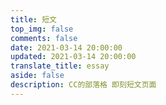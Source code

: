 ```yaml
---
title: 短文
top_img: false
comments: false
date: 2021-03-14 20:00:00
updated: 2021-03-14 20:00:00
translate_title: essay
aside: false
description: CC的部落格 即刻短文页面
---
```

<!-- 
## 哔哔 CloudBase 版本 -->
<div id="bber"></div>
<link rel="stylesheet" href="https://cdn.jsdelivr.net/gh/ccknbc-backup/cdn@master/css/bber.min.css">
<script type="text/javascript" src="https://cdn.jsdelivr.net/npm/jquery/dist/jquery.min.js" ></script>
<script src="https://cdn.jsdelivr.net/npm/vue/dist/vue.min.js" ></script>
<script type="text/javascript" src="https://cdn.jsdelivr.net/gh/TencentCloudBase/tcb-js-sdk@master/tcbjs/1.10.10/tcb.min.js" >
</script><script src="https://cdn.jsdelivr.net/gh/buddys/qq-wechat-emotion-parser@master/dist/qq-wechat-emotion-parser.min.js" 
></script>
<script async="" type="text/javascript" src="https://cdn.jsdelivr.net/gh/ccknbc-backup/cdn@master/js/bber.min.js" ></script>
<script>
const app = tcb.init({
  env: 'ccknbc-154167'
  })
</script>

<!-- ## 说说

<div id="artitalk_main"></div>
<script type="text/javascript" src="https://cdn.jsdelivr.net/npm/artitalk"></script>
<script>
new Artitalk({
  appId: 'pvExDcJ4o0gsrOI1G1eGO01H-MdYXbMMI',
  appKey: 'D4V4sTiVUkTmOqyVyBN79iDB',
  atComment: false
})
</script>

## hpptalk

<div id="hpp_talk"></div>
<link rel="stylesheet" href="https://cdn.jsdelivr.net/gh/HexoPlusPlus/HexoPlusPlus/talk.css" /> 
<script src="https://cdn.jsdelivr.net/gh/HexoPlusPlus/HexoPlusPlus/talk_user.js"></script>
<script>
new hpp_talk({
id:"hpp_talk",
domain: "blog.ccknbc.workers.dev",//您的HexoPlusPlus域名，如admin.cyfan.top
limit: 10,
start: 0,
themecss: "https://cdn.jsdelivr.net/gh/HexoPlusPlus/CDN@master/plugin/theme/hpp_user_talk/bfonion.css" 
});
</script>

## 哔哔 LeanCloud 版本

<div id="bbtalk"></div>
<script src="https://cdn.jsdelivr.net/npm/bbtalk@0.1.5/dist/bbtalk.min.js"></script>
<script>
bbtalk.init({
  appId: "MH2fWakWlJvGxqbMLX6itMJL-MdYXbMMI",
  appKey: "V5akWNoPYoo3595zOEw2XX5e",
  serverURLs: 'https://mh2fwakw.api.lncldglobal.com'
})
</script>

## 求新版本啊啊啊 -->
